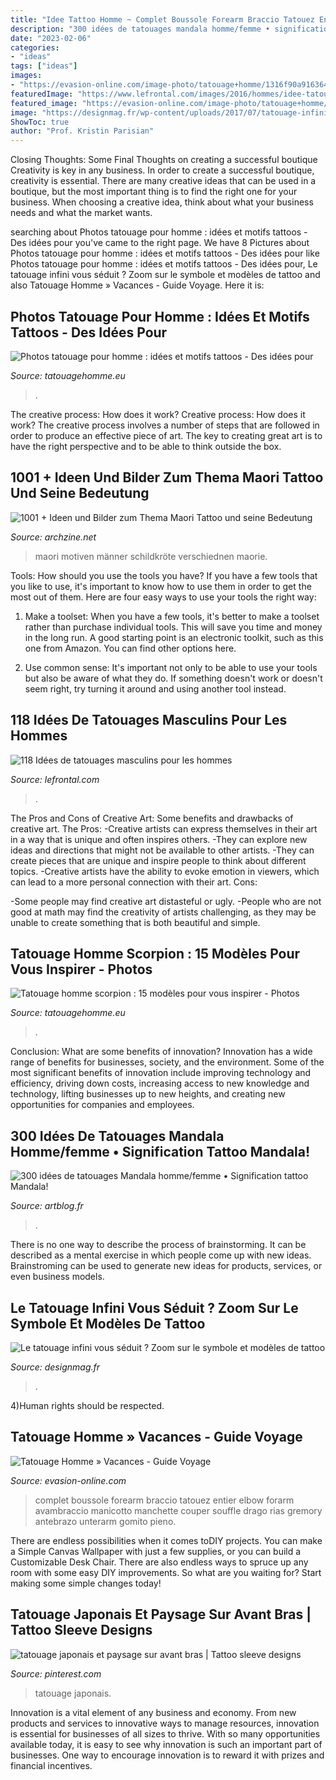 ```yaml
---
title: "Idee Tattoo Homme ~ Complet Boussole Forearm Braccio Tatouez Entier Elbow Forarm Avambraccio Manicotto Manchette Couper Souffle Drago Rias Gremory Antebrazo Unterarm Gomito Pieno"
description: "300 idées de tatouages mandala homme/femme • signification tattoo mandala!"
date: "2023-02-06"
categories:
- "ideas"
tags: ["ideas"]
images:
- "https://evasion-online.com/image-photo/tatouage+homme/1316f90a9163640081a8a88a13c11052.jpg"
featuredImage: "https://www.lefrontal.com/images/2016/hommes/idee-tatouage-homme-127.jpg"
featured_image: "https://evasion-online.com/image-photo/tatouage+homme/1316f90a9163640081a8a88a13c11052.jpg"
image: "https://designmag.fr/wp-content/uploads/2017/07/tatouage-infini-signification-fleche-femme.jpg"
ShowToc: true
author: "Prof. Kristin Parisian"
---
```



Closing Thoughts: Some Final Thoughts on creating a successful boutique
Creativity is key in any business. In order to create a successful boutique, creativity is essential. There are many creative ideas that can be used in a boutique, but the most important thing is to find the right one for your business. When choosing a creative idea, think about what your business needs and what the market wants.

	

		
searching about Photos tatouage pour homme : idées et motifs tattoos - Des idées pour you've came to the right page. We have 8 Pictures about Photos tatouage pour homme : idées et motifs tattoos - Des idées pour like Photos tatouage pour homme : idées et motifs tattoos - Des idées pour, Le tatouage infini vous séduit ? Zoom sur le symbole et modèles de tattoo and also Tatouage Homme » Vacances - Guide Voyage. Here it is:
		
    
## Photos Tatouage Pour Homme : Idées Et Motifs Tattoos - Des Idées Pour

<img loading=lazy src="http://www.tatouagehomme.eu/wp-content/uploads/2018/02/tatouage-homme-doigt-maori-680x350.jpg" onerror="this.onerror=null;this.src='https://tse1.mm.bing.net/th?id=OIP.MBcTflqUB3ubgnQP2OI1pgHaDz&amp;pid=15.1';" alt="Photos tatouage pour homme : idées et motifs tattoos - Des idées pour">

_Source: tatouagehomme.eu_

>. 

	

The creative process: How does it work?
Creative process: How does it work?
The creative process involves a number of steps that are followed in order to produce an effective piece of art. The key to creating great art is to have the right perspective and to be able to think outside the box.

    
## 1001 + Ideen Und Bilder Zum Thema Maori Tattoo Und Seine Bedeutung

<img loading=lazy src="https://archzine.net/wp-content/uploads/2017/12/eine-hand-mit-einer-uhr-und-mit-einer-großen-schwarzen-maorie-tattoo-ein-mann-mit-einem-maorie-tattoo.jpg" onerror="this.onerror=null;this.src='https://tse4.mm.bing.net/th?id=OIP.dy5kVoX-mxulTCC_v8HrqAHaLH&amp;pid=15.1';" alt="1001 + Ideen und Bilder zum Thema Maori Tattoo und seine Bedeutung">

_Source: archzine.net_

>maori motiven männer schildkröte verschiednen maorie. 

	

Tools: How should you use the tools you have?
If you have a few tools that you like to use, it's important to know how to use them in order to get the most out of them. Here are four easy ways to use your tools the right way:
1) Make a toolset: When you have a few tools, it's better to make a toolset rather than purchase individual tools. This will save you time and money in the long run. A good starting point is an electronic toolkit, such as this one from Amazon. You can find other options here.

2) Use common sense: It's important not only to be able to use your tools but also be aware of what they do. If something doesn't work or doesn't seem right, try turning it around and using another tool instead.

    
## 118 Idées De Tatouages Masculins Pour Les Hommes

<img loading=lazy src="https://www.lefrontal.com/images/2016/hommes/idee-tatouage-homme-127.jpg" onerror="this.onerror=null;this.src='https://tse3.mm.bing.net/th?id=OIP.c8W5C9XJPYJaU0NAiGKPoQHaK_&amp;pid=15.1';" alt="118 Idées de tatouages masculins pour les hommes">

_Source: lefrontal.com_

>. 

	

The Pros and Cons of Creative Art: Some benefits and drawbacks of creative art.
The Pros: 
-Creative artists can express themselves in their art in a way that is unique and often inspires others. 
-They can explore new ideas and directions that might not be available to other artists. 
-They can create pieces that are unique and inspire people to think about different topics. 
-Creative artists have the ability to evoke emotion in viewers, which can lead to a more personal connection with their art. 
Cons:


-Some people may find creative art distasteful or ugly. 
-People who are not good at math may find the creativity of artists challenging, as they may be unable to create something that is both beautiful and simple.

    
## Tatouage Homme Scorpion : 15 Modèles Pour Vous Inspirer - Photos

<img loading=lazy src="https://www.tatouagehomme.eu/wp-content/uploads/2017/04/tatouage-homme-scorpion-tribal.jpg" onerror="this.onerror=null;this.src='https://tse2.mm.bing.net/th?id=OIP.v1W-uImvJUv3e_2Sbbkm3gHaJ4&amp;pid=15.1';" alt="Tatouage homme scorpion : 15 modèles pour vous inspirer - Photos">

_Source: tatouagehomme.eu_

>. 

	

Conclusion: What are some benefits of innovation?
Innovation has a wide range of benefits for businesses, society, and the environment. Some of the most significant benefits of innovation include improving technology and efficiency, driving down costs, increasing access to new knowledge and technology, lifting businesses up to new heights, and creating new opportunities for companies and employees.

    
## 300 Idées De Tatouages Mandala Homme/femme • Signification Tattoo Mandala!

<img loading=lazy src="https://www.artblog.fr/wp-content/uploads/2017/03/tatouage-Mandala-10.jpg" onerror="this.onerror=null;this.src='https://tse4.mm.bing.net/th?id=OIP.jFnSoeMNosXQkuVifmYU9AHaHa&amp;pid=15.1';" alt="300 idées de tatouages Mandala homme/femme • Signification tattoo Mandala!">

_Source: artblog.fr_

>. 

	

There is no one way to describe the process of brainstorming. It can be described as a mental exercise in which people come up with new ideas. Brainstroming can be used to generate new ideas for products, services, or even business models.

    
## Le Tatouage Infini Vous Séduit ? Zoom Sur Le Symbole Et Modèles De Tattoo

<img loading=lazy src="https://designmag.fr/wp-content/uploads/2017/07/tatouage-infini-signification-fleche-femme.jpg" onerror="this.onerror=null;this.src='https://tse4.mm.bing.net/th?id=OIP.UobmpufQIqEEmPGn9ciDjwHaKM&amp;pid=15.1';" alt="Le tatouage infini vous séduit ? Zoom sur le symbole et modèles de tattoo">

_Source: designmag.fr_

>. 

	

4)Human rights should be respected.

    
## Tatouage Homme » Vacances - Guide Voyage

<img loading=lazy src="https://evasion-online.com/image-photo/tatouage+homme/1316f90a9163640081a8a88a13c11052.jpg" onerror="this.onerror=null;this.src='https://tse1.mm.bing.net/th?id=OIP.sKDgDlv4DZk1hyQ9_61lBgHaJQ&amp;pid=15.1';" alt="Tatouage Homme » Vacances - Guide Voyage">

_Source: evasion-online.com_

>complet boussole forearm braccio tatouez entier elbow forarm avambraccio manicotto manchette couper souffle drago rias gremory antebrazo unterarm gomito pieno. 

	

There are endless possibilities when it comes toDIY projects. You can make a Simple Canvas Wallpaper with just a few supplies, or you can build a Customizable Desk Chair. There are also endless ways to spruce up any room with some easy DIY improvements. So what are you waiting for? Start making some simple changes today!

    
## Tatouage Japonais Et Paysage Sur Avant Bras | Tattoo Sleeve Designs

<img loading=lazy src="https://i.pinimg.com/736x/56/c9/e1/56c9e1eb0d8efe381e9162aba4710ff1.jpg" onerror="this.onerror=null;this.src='https://tse1.mm.bing.net/th?id=OIP.cOYnZiEfX4LHMqqojS02twDYEg&amp;pid=15.1';" alt="tatouage japonais et paysage sur avant bras | Tattoo sleeve designs">

_Source: pinterest.com_

>tatouage japonais. 

	

Innovation is a vital element of any business and economy. From new products and services to innovative ways to manage resources, innovation is essential for businesses of all sizes to thrive. With so many opportunities available today, it is easy to see why innovation is such an important part of businesses. One way to encourage innovation is to reward it with prizes and financial incentives.

